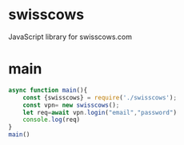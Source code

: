 # swisscows
JavaScript library for swisscows.com
# main
```js
async function main(){
    const {swisscows} = require('./swisscows');
    const vpn= new swisscows();
    let req=await vpn.login("email","password")
    console.log(req)
}
main()
```
